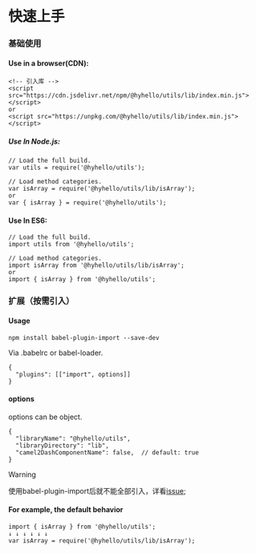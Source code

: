 # 快速上手

### 基础使用

#### Use in a browser(CDN):

```nodejs
<!-- 引入库 -->
<script src="https://cdn.jsdelivr.net/npm/@hyhello/utils/lib/index.min.js"></script>
or
<script src="https://unpkg.com/@hyhello/utils/lib/index.min.js"></script>
```

##### Use In Node.js:

```nodejs
// Load the full build.
var utils = require('@hyhello/utils');

// Load method categories.
var isArray = require('@hyhello/utils/lib/isArray');
or
var { isArray } = require('@hyhello/utils');
```

#### Use In ES6:

```nodejs
// Load the full build.
import utils from '@hyhello/utils';

// Load method categories.
import isArray from '@hyhello/utils/lib/isArray';
or
import { isArray } from '@hyhello/utils';
```

### 扩展（按需引入）

#### Usage

```nodejs
npm install babel-plugin-import --save-dev
```

Via .babelrc or babel-loader.

```nodejs
{
  "plugins": [["import", options]]
}
```

#### options

options can be object.

```nodejs
{
  "libraryName": "@hyhello/utils",
  "libraryDirectory": "lib",
  "camel2DashComponentName": false,  // default: true
}
```

> [!WARNING]
> 使用babel-plugin-import后就不能全部引入，详看[issue](https://github.com/umijs/babel-plugin-import/issues/448);

#### For example, the default behavior

```nodejs
import { isArray } from '@hyhello/utils';
↓ ↓ ↓ ↓ ↓ ↓
var isArray = require('@hyhello/utils/lib/isArray');
```
